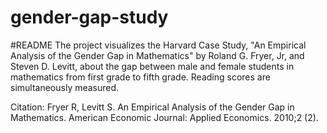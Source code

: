 # gender-gap-study

#README
The project visualizes the Harvard Case Study, "An Empirical Analysis of the Gender Gap in Mathematics" by Roland G. Fryer, Jr, and Steven D. Levitt, about the gap between male and female students in mathematics from first grade to fifth grade. Reading scores are simultaneously measured.


Citation:
Fryer R, Levitt S. An Empirical Analysis of the Gender Gap in Mathematics. American Economic Journal: Applied Economics. 2010;2 (2).